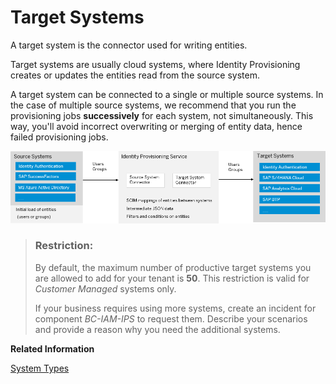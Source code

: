 <!-- loioab3f641552464c79b94d10b9205fd721 -->

# Target Systems

A target system is the connector used for writing entities.

Target systems are usually cloud systems, where Identity Provisioning creates or updates the entities read from the source system.

A target system can be connected to a single or multiple source systems. In the case of multiple source systems, we recommend that you run the provisioning jobs **successively** for each system, not simultaneously. This way, you'll avoid incorrect overwriting or merging of entity data, hence failed provisioning jobs.

![](images/IPS_Source_and_Target_Systems_841d159.png)

> ### Restriction:  
> By default, the maximum number of productive target systems you are allowed to add for your tenant is **50**. This restriction is valid for *Customer Managed* systems only.
> 
> If your business requires using more systems, create an incident for component *BC-IAM-IPS* to request them. Describe your scenarios and provide a reason why you need the additional systems.

**Related Information**  


[System Types](system-types-e59ae54.md "Identity Provisioning categorizes systems based on the method of creation, usage and underlying protocols.")

